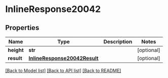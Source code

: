 # InlineResponse20042

## Properties
Name | Type | Description | Notes
------------ | ------------- | ------------- | -------------
**height** | **str** |  | [optional] 
**result** | [**InlineResponse20042Result**](InlineResponse20042Result.md) |  | [optional] 

[[Back to Model list]](../README.md#documentation-for-models) [[Back to API list]](../README.md#documentation-for-api-endpoints) [[Back to README]](../README.md)


